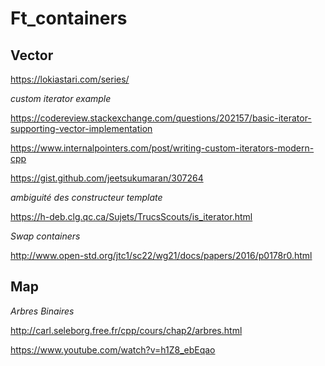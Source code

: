 # Ft_containers

## Vector

https://lokiastari.com/series/

*custom iterator example*

https://codereview.stackexchange.com/questions/202157/basic-iterator-supporting-vector-implementation

https://www.internalpointers.com/post/writing-custom-iterators-modern-cpp

https://gist.github.com/jeetsukumaran/307264

*ambiguité des constructeur template*

https://h-deb.clg.qc.ca/Sujets/TrucsScouts/is_iterator.html

*Swap containers*

http://www.open-std.org/jtc1/sc22/wg21/docs/papers/2016/p0178r0.html


## Map

*Arbres Binaires* 


http://carl.seleborg.free.fr/cpp/cours/chap2/arbres.html


https://www.youtube.com/watch?v=h1Z8_ebEqao
